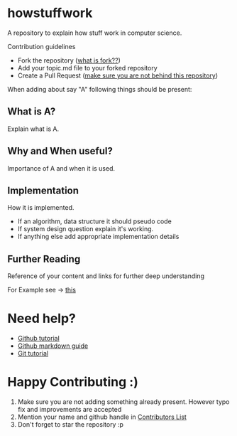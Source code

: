 # howstuffwork
A repository to explain how stuff work in computer science.

Contribution guidelines
- Fork the repository ([what is fork??](https://help.github.com/en/articles/working-with-forks)) 
- Add your topic.md file to your forked repository
- Create a Pull Request ([make sure you are not behind this repository](https://stackoverflow.com/questions/41283955/github-keeps-saying-this-branch-is-x-commits-ahead-y-commits-behind/41289258))


When adding about say "A" following things should be present:

## What is A?
Explain what is A.

## Why and When useful?
Importance of A and when it is used.

## Implementation
How it is implemented. 
- If an algorithm, data structure it should pseudo code
- If system design question explain it's working.
- If anything else add appropriate implementation details

## Further Reading
Reference of your content and links for further deep understanding

For Example see -> [this](https://github.com/ankit-kumar-dwivedi/howstuffwork/blob/master/How%20stuff%20work%20-%20data%20structure/Trie.md)

# Need help?
- [Github tutorial](https://try.github.io/)
- [Github markdown guide](https://guides.github.com/features/mastering-markdown/)
- [Git tutorial](https://guides.github.com/introduction/git-handbook/)

# Happy Contributing :) 

1. Make sure you are not adding something already present. However typo fix and improvements are accepted
2. Mention your name and github handle in [Contributors List](list_of_contributors.md)
3. Don't forget to star the repository :p
